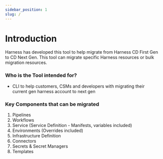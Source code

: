```yaml
---
sidebar_position: 1
slug: /
---
```


# Introduction

Harness has developed this tool to help migrate from Harness CD First Gen to CD Next Gen. This tool can migrate specific Harness resources or bulk migration resources.

### Who is the Tool intended for?

- CLI to help customers, CSMs and developers with migrating their current gen harness account to next gen

### Key Components that can be migrated

1. Pipelines
2. Workflows
3. Service (Service Definition - Manifests, variables included)
4. Environments (Overrides included)
5. Infrastructure Definition
6. Connectors
7. Secrets & Secret Managers
8. Templates
